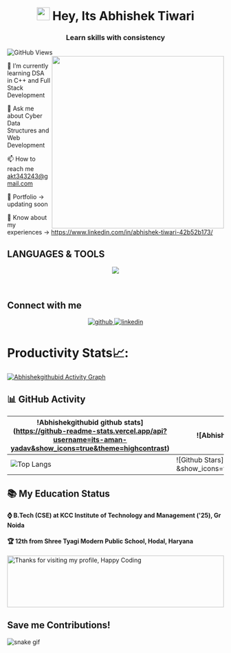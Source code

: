 <h1 align="center"><img src="https://emojis.slackmojis.com/emojis/images/1531849430/4246/blob-sunglasses.gif?1531849430" width="30"/> Hey, Its Abhishek Tiwari</h1>
<h3 align="center">Learn skills with consistency</h3>

![GitHub Views](https://komarev.com/ghpvc/?username=Abhishekgithubid&color=0e75b6)
<img align="right" width="400" src="https://media1.giphy.com/media/TPl5N4Ci49ZQY/giphy.gif?cid=ecf05e47za80g6ltso1o7f71jkoak398c5qnbpb3ckqos3vf&ep=v1_gifs_search&rid=giphy.gif&ct=g">

🌱 I’m currently learning DSA in C++ and Full Stack Development

💬 Ask me about Cyber Data Structures and Web Development 

📫 How to reach me akt343243@gmail.com

📸 Portfolio -> updating soon

📄 Know about my experiences -> https://www.linkedin.com/in/abhishek-tiwari-42b52b173/
<br>

## LANGUAGES & TOOLS
<p align="center">
  <a href="https://skillicons.dev">
    <img src="https://skillicons.dev/icons?i=git,github,bootstrap,c,cpp,codepen,css,discord,express,html,java,js,linux,mongodb,mysql,nodejs,react,vscode"/>
  </a>
</p>

<br>

## Connect with me  
<div align="center">
<a href="https://github.com/Abhishekgithubid" target="_blank">
<img src=https://img.shields.io/badge/github-%2324292e.svg?&style=for-the-badge&logo=github&logoColor=white alt=github style="margin-bottom: 5px;" />
</a>
<a href="https://www.linkedin.com/in/abhishek-tiwari-42b52b173/" target="_blank">
<img src=https://img.shields.io/badge/linkedin-%231E77B5.svg?&style=for-the-badge&logo=linkedin&logoColor=white alt=linkedin style="margin-bottom: 5px;" />
</a>  
</div>  
     
# Productivity Stats📈:
<a href="https://github.com/Abhishekgithubid/github-readme-activity-graph"><img alt="Abhishekgithubid Activity Graph" src="https://activity-graph.herokuapp.com/graph?username=Abhishekgithubid&bg_color=0D1117&color=5BCDEC&line=5BCDEC&point=FFFFFF&hide_border=true" /></a>



## 📊 GitHub Activity
| !Abhishekgithubid github stats](https://github-readme-stats.vercel.app/api?username=its-aman-yadav&show_icons=true&theme=highcontrast) | ![Abhishekgithubid GitHub Streak](https://github-readme-streak-stats.herokuapp.com/?user=Abhishekgithubid &theme=highcontrast)                                                                                                           |
| --------------------------------------------------------------------------------------------------------------------------------- | ----------------------------------------------------------------------------------------------------------------------------------------------------------------------------------------------------------------- |
| ![Top Langs](https://github-readme-stats.vercel.app/api/top-langs/?username=Abhishekgithubid&langs_count=8&theme=highcontrast&layout=compact) | ![Github Stars](https://github-readme-stats.vercel.app/api?username=Abhishekgithubid &show_icons=true&locale=en&count_private=true&hide_rank=true&custom_title=My%20GitHub%20Stats&disable_animations=true&theme=highcontrast) |


## 📚 My Education Status


<h4>⌚ B.Tech (CSE) at KCC Institute of Technology and Management ('25), Gr Noida </h4>
<h4>🏆 12th from Shree Tyagi Modern Public School, Hodal, Haryana </h4>


<img height="120" alt="Thanks for visiting my profile, Happy Coding" width="100%" src="https://github.com/dibyendu415/dibyendu415/blob/master/marquee.svg" />

## Save me Contributions!
![snake gif](https://github.com/Its-Aman-Yadav/Abhishekgithubid/blob/output/github-contribution-grid-snake.gif)
